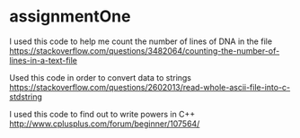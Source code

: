 # assignmentOne


I used this code to help me count the number of lines of DNA in the file
https://stackoverflow.com/questions/3482064/counting-the-number-of-lines-in-a-text-file

Used this code in order to convert data to strings
https://stackoverflow.com/questions/2602013/read-whole-ascii-file-into-c-stdstring


I used this code to find out to write powers in C++
http://www.cplusplus.com/forum/beginner/107564/
